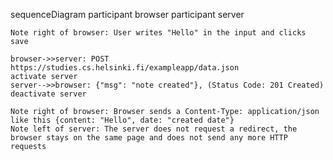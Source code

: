sequenceDiagram
    participant browser
    participant server

    Note right of browser: User writes "Hello" in the input and clicks save

    browser->>server: POST https://studies.cs.helsinki.fi/exampleapp/data.json
    activate server
    server-->>browser: {"msg": "note created"}, (Status Code: 201 Created)
    deactivate server

    Note right of browser: Browser sends a Content-Type: application/json like this {content: "Hello", date: "created date"}
    Note left of server: The server does not request a redirect, the browser stays on the same page and does not send any more HTTP requests
